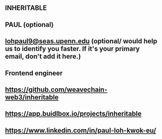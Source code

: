 ## INHERITABLE

## PAUL (optional)

## lohpaul9@seas.upenn.edu (optional/ would help us to identify you faster. If it's your primary email, don't add it here.)

## Frontend engineer

## https://github.com/weavechain-web3/inheritable

## https://app.buidlbox.io/projects/inheritable

## https://www.linkedin.com/in/paul-loh-kwok-eu/   

